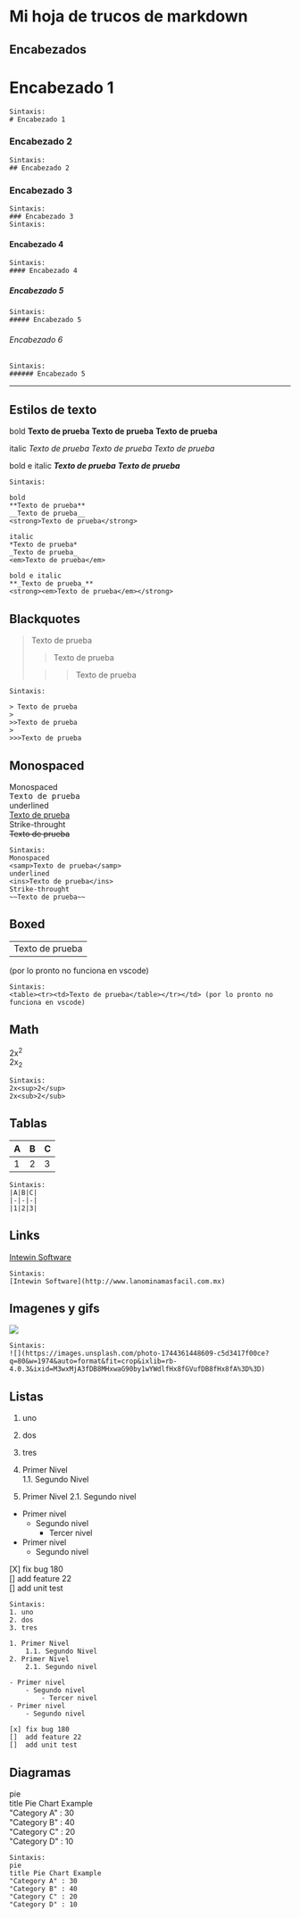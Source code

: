 # Mi hoja de trucos de markdown #
## **Encabezados**
# Encabezado 1
```
Sintaxis:
# Encabezado 1
```
### Encabezado 2
```
Sintaxis:
## Encabezado 2
```
### Encabezado 3
```
Sintaxis:
### Encabezado 3
Sintaxis:
```
#### Encabezado 4
```
Sintaxis:
#### Encabezado 4
```
##### Encabezado 5
```
Sintaxis:
##### Encabezado 5
```
###### Encabezado 6
```
Sintaxis:
###### Encabezado 5
```
---
## **Estilos de texto**
bold
**Texto de prueba**
__Texto de prueba__
<strong>Texto de prueba</strong>

italic
*Texto de prueba*
_Texto de prueba_
<em>Texto de prueba</em>

bold e italic
**_Texto de prueba_**
<strong><em>Texto de prueba</em></strong>

```
Sintaxis:

bold
**Texto de prueba**
__Texto de prueba__
<strong>Texto de prueba</strong>

italic
*Texto de prueba*
_Texto de prueba_
<em>Texto de prueba</em>

bold e italic
**_Texto de prueba_**
<strong><em>Texto de prueba</em></strong>
```
## **Blackquotes**
> Texto de prueba
>
>>Texto de prueba
>
>>>Texto de prueba
```
Sintaxis:

> Texto de prueba
>
>>Texto de prueba
>
>>>Texto de prueba
```

## **Monospaced**
Monospaced  
<samp>Texto de prueba</samp>  
underlined  
<ins>Texto de prueba</ins>  
Strike-throught  
~~Texto de prueba~~  
```
Sintaxis:
Monospaced  
<samp>Texto de prueba</samp>  
underlined  
<ins>Texto de prueba</ins>  
Strike-throught  
~~Texto de prueba~~  
```
## **Boxed**
<table><tr><td>Texto de prueba</table></tr></td> (por lo pronto no funciona en vscode)  


```
Sintaxis:
<table><tr><td>Texto de prueba</table></tr></td> (por lo pronto no funciona en vscode)   
```

## **Math**
2x<sup>2</sup>  
2x<sub>2</sub>
```
Sintaxis:
2x<sup>2</sup>  
2x<sub>2</sub>   
```
## **Tablas**
|A|B|C|
|-|-|-|
|1|2|3|

```
Sintaxis:
|A|B|C|
|-|-|-|
|1|2|3|  
```

## **Links**
[Intewin Software](http://www.lanominamasfacil.com.mx)
```
Sintaxis:
[Intewin Software](http://www.lanominamasfacil.com.mx)
```
## **Imagenes y gifs**
![](https://images.unsplash.com/photo-1744361448609-c5d3417f00ce?q=80&w=1974&auto=format&fit=crop&ixlib=rb-4.0.3&ixid=M3wxMjA3fDB8MHxwaG90by1wYWdlfHx8fGVufDB8fHx8fA%3D%3D)
```
Sintaxis:
![](https://images.unsplash.com/photo-1744361448609-c5d3417f00ce?q=80&w=1974&auto=format&fit=crop&ixlib=rb-4.0.3&ixid=M3wxMjA3fDB8MHxwaG90by1wYWdlfHx8fGVufDB8fHx8fA%3D%3D)
```

## **Listas**
1. uno
2. dos
3. tres

1. Primer Nivel  
    1.1. Segundo Nivel        
2. Primer Nivel
    2.1. Segundo nivel

- Primer nivel
    - Segundo nivel
        - Tercer nivel
- Primer nivel  
    - Segundo nivel

[X] fix bug 180  
[]  add feature 22  
[]  add unit test  

```
Sintaxis:  
1. uno
2. dos
3. tres

1. Primer Nivel  
    1.1. Segundo Nivel        
2. Primer Nivel
    2.1. Segundo nivel

- Primer nivel
    - Segundo nivel
        - Tercer nivel
- Primer nivel  
    - Segundo nivel

[x] fix bug 180  
[]  add feature 22  
[]  add unit test      
```

## **Diagramas**
pie  
title Pie Chart Example  
"Category A" : 30  
"Category B" : 40  
"Category C" : 20  
"Category D" : 10  
```
Sintaxis: 
pie  
title Pie Chart Example  
"Category A" : 30  
"Category B" : 40  
"Category C" : 20  
"Category D" : 10 
```
